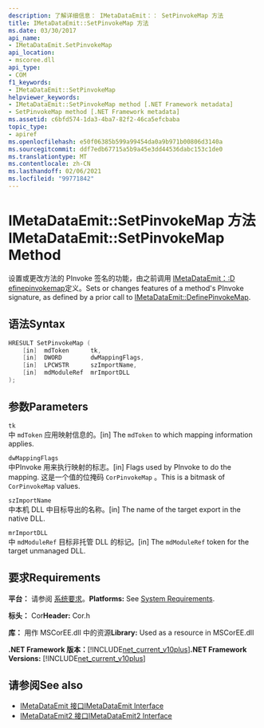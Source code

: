 ```yaml
---
description: 了解详细信息： IMetaDataEmit：： SetPinvokeMap 方法
title: IMetaDataEmit::SetPinvokeMap 方法
ms.date: 03/30/2017
api_name:
- IMetaDataEmit.SetPinvokeMap
api_location:
- mscoree.dll
api_type:
- COM
f1_keywords:
- IMetaDataEmit::SetPinvokeMap
helpviewer_keywords:
- IMetaDataEmit::SetPinvokeMap method [.NET Framework metadata]
- SetPinvokeMap method [.NET Framework metadata]
ms.assetid: c6bfd574-1da3-4ba7-82f2-46ca5efcbaba
topic_type:
- apiref
ms.openlocfilehash: e50f06385b599a99454da0a9b971b00806d3140a
ms.sourcegitcommit: ddf7edb67715a5b9a45e3dd44536dabc153c1de0
ms.translationtype: MT
ms.contentlocale: zh-CN
ms.lasthandoff: 02/06/2021
ms.locfileid: "99771842"
---
```

# <a name="imetadataemitsetpinvokemap-method"></a><span data-ttu-id="45b07-103">IMetaDataEmit::SetPinvokeMap 方法</span><span class="sxs-lookup"><span data-stu-id="45b07-103">IMetaDataEmit::SetPinvokeMap Method</span></span>

<span data-ttu-id="45b07-104">设置或更改方法的 PInvoke 签名的功能，由之前调用 [IMetaDataEmit：:D efinepinvokemap](imetadataemit-definepinvokemap-method.md)定义。</span><span class="sxs-lookup"><span data-stu-id="45b07-104">Sets or changes features of a method's PInvoke signature, as defined by a prior call to [IMetaDataEmit::DefinePinvokeMap](imetadataemit-definepinvokemap-method.md).</span></span>  
  
## <a name="syntax"></a><span data-ttu-id="45b07-105">语法</span><span class="sxs-lookup"><span data-stu-id="45b07-105">Syntax</span></span>  
  
```cpp  
HRESULT SetPinvokeMap (
    [in]  mdToken      tk,
    [in]  DWORD        dwMappingFlags,  
    [in]  LPCWSTR      szImportName,
    [in]  mdModuleRef  mrImportDLL
);  
```  
  
## <a name="parameters"></a><span data-ttu-id="45b07-106">参数</span><span class="sxs-lookup"><span data-stu-id="45b07-106">Parameters</span></span>  

 `tk`  
 <span data-ttu-id="45b07-107">中 `mdToken` 应用映射信息的。</span><span class="sxs-lookup"><span data-stu-id="45b07-107">[in] The `mdToken` to which mapping information applies.</span></span>  
  
 `dwMappingFlags`  
 <span data-ttu-id="45b07-108">中PInvoke 用来执行映射的标志。</span><span class="sxs-lookup"><span data-stu-id="45b07-108">[in] Flags used by PInvoke to do the mapping.</span></span> <span data-ttu-id="45b07-109">这是一个值的位掩码 `CorPinvokeMap` 。</span><span class="sxs-lookup"><span data-stu-id="45b07-109">This is a bitmask of `CorPinvokeMap` values.</span></span>  
  
 `szImportName`  
 <span data-ttu-id="45b07-110">中本机 DLL 中目标导出的名称。</span><span class="sxs-lookup"><span data-stu-id="45b07-110">[in] The name of the target export in the native DLL.</span></span>  
  
 `mrImportDLL`  
 <span data-ttu-id="45b07-111">中 `mdModuleRef` 目标非托管 DLL 的标记。</span><span class="sxs-lookup"><span data-stu-id="45b07-111">[in] The `mdModuleRef` token for the target unmanaged DLL.</span></span>  
  
## <a name="requirements"></a><span data-ttu-id="45b07-112">要求</span><span class="sxs-lookup"><span data-stu-id="45b07-112">Requirements</span></span>  

 <span data-ttu-id="45b07-113">**平台：** 请参阅 [系统要求](../../get-started/system-requirements.md)。</span><span class="sxs-lookup"><span data-stu-id="45b07-113">**Platforms:** See [System Requirements](../../get-started/system-requirements.md).</span></span>  
  
 <span data-ttu-id="45b07-114">**标头：** Cor</span><span class="sxs-lookup"><span data-stu-id="45b07-114">**Header:** Cor.h</span></span>  
  
 <span data-ttu-id="45b07-115">**库：** 用作 MSCorEE.dll 中的资源</span><span class="sxs-lookup"><span data-stu-id="45b07-115">**Library:** Used as a resource in MSCorEE.dll</span></span>  
  
 <span data-ttu-id="45b07-116">**.NET Framework 版本：**[!INCLUDE[net_current_v10plus](../../../../includes/net-current-v10plus-md.md)]</span><span class="sxs-lookup"><span data-stu-id="45b07-116">**.NET Framework Versions:** [!INCLUDE[net_current_v10plus](../../../../includes/net-current-v10plus-md.md)]</span></span>  
  
## <a name="see-also"></a><span data-ttu-id="45b07-117">请参阅</span><span class="sxs-lookup"><span data-stu-id="45b07-117">See also</span></span>

- [<span data-ttu-id="45b07-118">IMetaDataEmit 接口</span><span class="sxs-lookup"><span data-stu-id="45b07-118">IMetaDataEmit Interface</span></span>](imetadataemit-interface.md)
- [<span data-ttu-id="45b07-119">IMetaDataEmit2 接口</span><span class="sxs-lookup"><span data-stu-id="45b07-119">IMetaDataEmit2 Interface</span></span>](imetadataemit2-interface.md)

